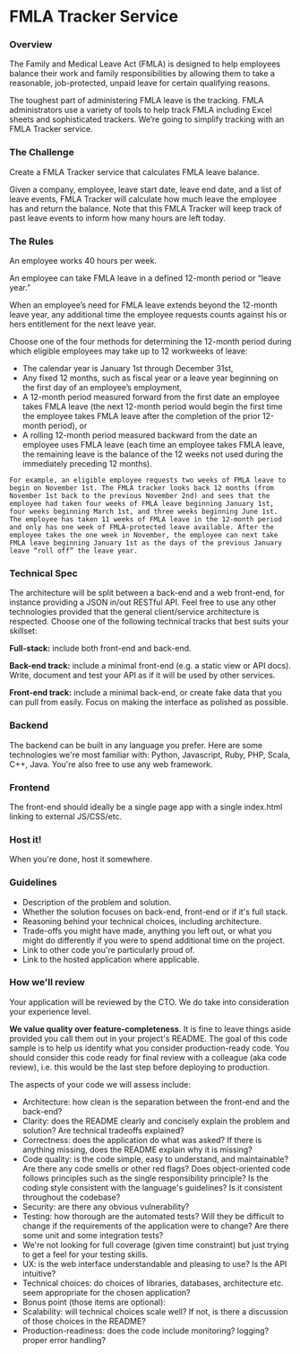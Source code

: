 # FMLA Tracker Service
 
### Overview 
 
The Family and Medical Leave Act (FMLA) is designed to help employees balance their work and family responsibilities by allowing them to take a reasonable, job-protected, unpaid leave for certain qualifying reasons.
 
The toughest part of administering FMLA leave is the tracking. FMLA administrators use a variety of tools to help track FMLA including Excel sheets and sophisticated trackers. We’re going to simplify tracking with an FMLA Tracker service.
 
### The Challenge
 
Create a FMLA Tracker service that calculates FMLA leave balance. 
 
Given a company, employee, leave start date, leave end date, and a list of leave events, FMLA Tracker will calculate how much leave the employee has and return the balance. Note that this FMLA Tracker will keep track of past leave events to inform how many hours are left today.
 
### The Rules
 
An employee works 40 hours per week.
 
An employee can take FMLA leave in a defined 12-month period or “leave year.” 
 
When an employee’s need for FMLA leave extends beyond the 12-month leave year, any additional time the employee requests counts against his or hers entitlement for the next leave year.
 
Choose one of the four methods for determining the 12-month period during which eligible employees may take up to 12 workweeks of leave:
 
* The calendar year is January 1st through December 31st,
* Any fixed 12 months, such as fiscal year or a leave year beginning on the first day of an employee’s employment,
* A 12-month period measured forward from the first date an employee takes FMLA leave (the next 12-month period would begin the first time the employee takes FMLA leave after the completion of the prior 12-month period), or
* A rolling 12-month period measured backward from the date an employee uses FMLA leave (each time an employee takes FMLA leave, the remaining leave is the balance of the 12 weeks not used during the immediately preceding 12 months).
 
		 	 						
`For example, an eligible employee requests two weeks of FMLA leave to begin on November 1st. The FMLA tracker looks back 12 months (from November 1st back to the previous November 2nd) and sees that the employee had taken four weeks of FMLA leave beginning January 1st, four weeks beginning March 1st, and three weeks beginning June 1st. The employee has taken 11 weeks of FMLA leave in the 12-month period and only has one week of FMLA-protected leave available. After the employee takes the one week in November, the employee can next take FMLA leave beginning January 1st as the days of the previous January leave “roll off” the leave year.`
	
### Technical Spec
 
The architecture will be split between a back-end and a web front-end, for instance providing a JSON in/out RESTful API. Feel free to use any other technologies provided that the general client/service architecture is respected.
Choose one of the following technical tracks that best suits your skillset:
 
**Full-stack:** include both front-end and back-end.
 
**Back-end track:** include a minimal front-end (e.g. a static view or API docs). Write, document and test your API as if it will be used by other services.
 
**Front-end track:** include a minimal back-end, or create fake data that you can pull from easily. Focus on making the interface as polished as possible.
 
### Backend
 
The backend can be built in any language you prefer. Here are some technologies we're most familiar with: Python, Javascript, Ruby, PHP, Scala, C++, Java. You're also free to use any web framework. 
 
### Frontend
 
The front-end should ideally be a single page app with a single index.html linking to external JS/CSS/etc. 
 
### Host it!
When you're done, host it somewhere.
 
### Guidelines
 
* Description of the problem and solution.
* Whether the solution focuses on back-end, front-end or if it's full stack.
* Reasoning behind your technical choices, including architecture.
* Trade-offs you might have made, anything you left out, or what you might do differently if you were to spend additional time on the project.
* Link to other code you're particularly proud of.
* Link to the hosted application where applicable.
 
### How we'll review
 
Your application will be reviewed by the CTO. We do take into consideration your experience level.
 
**We value quality over feature-completeness**. It is fine to leave things aside provided you call them out in your project's README. The goal of this code sample is to help us identify what you consider production-ready code. You should consider this code ready for final review with a colleague (aka code review), i.e. this would be the last step before deploying to production.
 
The aspects of your code we will assess include:
* Architecture: how clean is the separation between the front-end and the back-end?
* Clarity: does the README clearly and concisely explain the problem and solution? Are technical tradeoffs explained?
* Correctness: does the application do what was asked? If there is anything missing, does the README explain why it is missing?
* Code quality: is the code simple, easy to understand, and maintainable?  Are there any code smells or other red flags? Does object-oriented code follows principles such as the single responsibility principle? Is the coding style consistent with the language's guidelines? Is it consistent throughout the codebase?
* Security: are there any obvious vulnerability?
* Testing: how thorough are the automated tests? Will they be difficult to change if the requirements of the application were to change? Are there some unit and some integration tests?
* We're not looking for full coverage (given time constraint) but just trying to get a feel for your testing skills.
* UX: is the web interface understandable and pleasing to use? Is the API intuitive?
* Technical choices: do choices of libraries, databases, architecture etc. seem appropriate for the chosen application?
* Bonus point (those items are optional):
* Scalability: will technical choices scale well? If not, is there a discussion of those choices in the README?
* Production-readiness: does the code include monitoring? logging? proper error handling?

